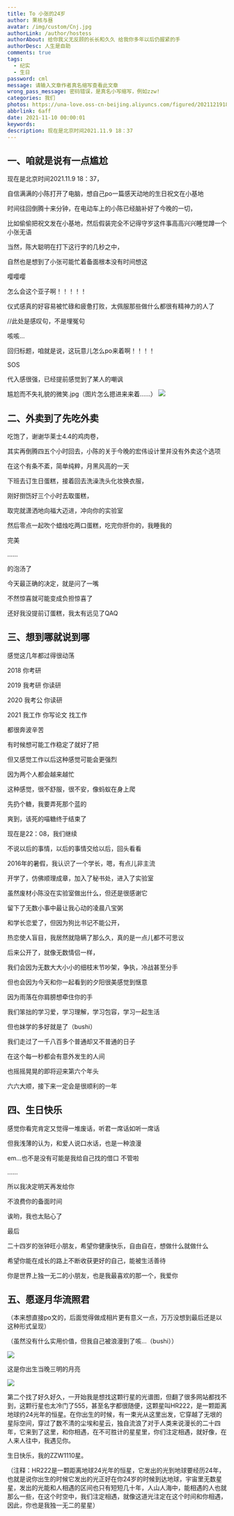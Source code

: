 ```yaml
---
title: To 小张的24岁
author: 果核与昼
avatar: /img/custom/Cnj.jpg
authorLink: /author/hostess
authorAbout: 给你我义无反顾的长长和久久 给我你多年以后仍握紧的手
authorDesc: 人生是自助
comments: true
tags:
  - 纪实
  - 生日
password: cml
message: 请输入文章作者真名缩写查看此文章
wrong_pass_message: 密码错误，是真名小写缩写，例如zzw!
categories: 我们
photos: https://una-love.oss-cn-beijing.aliyuncs.com/figured/202112191848762.jpg
abbrlink: 6aff
date: 2021-11-10 00:00:01
keywords:
description: 现在是北京时间2021.11.9 18：37
---
```


## 一、咱就是说有一点尴尬

现在是北京时间2021.11.9 18：37，

自信满满的小陈打开了电脑，想自己po一篇感天动地的生日祝文在小基地

时间往回倒腾十来分钟，在电动车上的小陈已经脑补好了今晚的一切，

比如偷偷把祝文发在小基地，然后假装完全不记得守岁这件事高高兴兴睡觉蹲一个小张无语

当然，陈大聪明在打下这行字的几秒之中，

自然也是想到了小张可能忙着备面根本没有时间想这

嘤嘤嘤

怎么会这个亚子啊！！！！！

仪式感真的好容易被忙碌和疲惫打败，太佩服那些做什么都很有精神力的人了

//此处是感叹句，不是埋冤句

咳咳…

回归标题，咱就是说，这玩意儿怎么po来着啊！！！！

SOS

代入感很强，已经提前感觉到了某人的嘲讽

尴尬而不失礼貌的微笑.jpg（图片怎么摁进来来着……）
![](https://una-love.oss-cn-beijing.aliyuncs.com/figured/202112191904307.jpg)


## 二、外卖到了先吃外卖

吃饱了，谢谢华莱士4.4的鸡肉卷，

其实再倒腾四五个小时回去，小陈的关于今晚的宏伟设计里并没有外卖这个选项

在这个有条不紊，简单纯粹，月黑风高的一天

下班去订生日蛋糕，接着回去洗澡洗头化妆换衣服，

刚好捯饬好三个小时去取蛋糕，

取完就潇洒地向福大迈进，冲向你的实验室

然后零点一起吹个蜡烛吃两口蛋糕，吃完你肝你的，我睡我的

完美

……

的泡汤了



今天最正确的决定，就是问了一嘴

不然惊喜就可能变成负担惊喜了



还好我没提前订蛋糕，我太有远见了QAQ



## 三、想到哪就说到哪

感觉这几年都过得很动荡

2018 你考研

2019 我考研 你读研

2020 我考公 你读研

2021 我工作 你写论文 找工作

都很奔波辛苦



有时候想可能工作稳定了就好了把

但又感觉工作以后这种感觉可能会更强烈

因为两个人都会越来越忙

这种感觉，很不舒服，很不安，像蚂蚁在身上爬



先扔个糖，我要弄死那个蓝的



爽到，该死的喵糖终于结束了



现在是22：08，我们继续

不说以后的事情，以后的事情交给以后，回头看看



2016年的暑假，我认识了一个学长，嗯，有点儿非主流

开学了，仿佛顺理成章，加入了秘书处，进入了实验室

虽然废材小陈没在实验室做出什么，但还是很感谢它

留下了无数小事中最让我心动的凌晨八宝粥



和学长恋爱了，但因为狗比书记不能公开，

热恋使人盲目，我居然就隐瞒了那么久，真的是一点儿都不可思议



后来公开了，就像无数情侣一样，

我们会因为无数大大小小的细枝末节吵架，争执，冷战甚至分手

但也会因为今天和你一起看到的夕阳很美感觉到惬意

因为雨落在你肩膀想牵住你的手

我们笨拙的学习爱，学习理解，学习包容，学习一起生活

但也妹学的多好就是了（bushi）



我们走过了一千八百多个普通却又不普通的日子

在这个每一秒都会有意外发生的人间

也摇摇晃晃的即将迎来第六个年头

六六大顺，接下来一定会是很顺利的一年



## 四、生日快乐

感觉你看完肯定又觉得一堆废话，听君一席话如听一席话

但我浅薄的认为，和爱人说口水话，也是一种浪漫

em…也不是没有可能是我给自己找的借口 不管啦

……

所以我决定明天再发给你

不浪费你的备面时间

诶哟，我也太贴心了



最后



二十四岁的张钟旺小朋友，希望你健康快乐，自由自在，想做什么就做什么

希望你能在成长的路上不断收获更好的自己，能被生活善待

你是世界上独一无二的小朋友，也是我最喜欢的那一个，我爱你







## 五、愿逐月华流照君

（本来想直接po文的，后面觉得做成相片更有意义一点，万万没想到最后还是以这种形式呈现）

（虽然没有什么实用价值，但我自己被浪漫到了咳…（bushi））

![](https://una-love.oss-cn-beijing.aliyuncs.com/figured/202111152335293.png)

这是你出生当晚三明的月亮

![](https://una-love.oss-cn-beijing.aliyuncs.com/figured/202111152336691.png)

第二个找了好久好久，一开始我是想找这颗行星的光谱图，但翻了很多网站都找不到，这颗行星也太冷门了555，甚至名字都很随便，这颗星叫HR222，是一颗距离地球约24光年的恒星。在你出生的时候，有一束光从这里出发，它穿越了无垠的星际空间，穿过了数不清的尘埃和星云，独自流浪了对于人类来说漫长的二十四年，它来到了这里，和你相遇，在不可胜计的星星里，你们注定相遇，就好像，在人来人往中，我遇见你。



生日快乐，我的ZZW1110星。



（注释：HR222是一颗距离地球24光年的恒星，它发出的光到地球要经历24年，也就是说你出生的时候它发出的光正好在你24岁的时候到达地球，宇宙里无数星星，发出的光能和人相遇的区间也只有短短几十年，人山人海中，能相遇的人也就那么一些，在这个时空中，我们注定相遇，就像这道光注定在这个时间和你相遇，因此，你也是我独一无二的星星）
